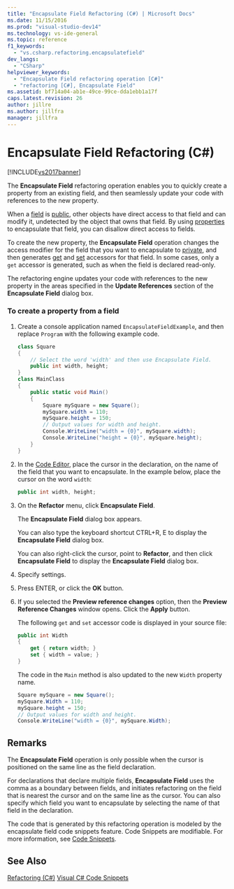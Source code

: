 ```yaml
---
title: "Encapsulate Field Refactoring (C#) | Microsoft Docs"
ms.date: 11/15/2016
ms.prod: "visual-studio-dev14"
ms.technology: vs-ide-general
ms.topic: reference
f1_keywords:
  - "vs.csharp.refactoring.encapsulatefield"
dev_langs:
  - "CSharp"
helpviewer_keywords:
  - "Encapsulate Field refactoring operation [C#]"
  - "refactoring [C#], Encapsulate Field"
ms.assetid: bf714a04-ab1e-49ce-99ce-dda1ebb1a17f
caps.latest.revision: 26
author: jillre
ms.author: jillfra
manager: jillfra
---
```

# Encapsulate Field Refactoring (C#)
[!INCLUDE[vs2017banner](../includes/vs2017banner.md)]

The **Encapsulate Field** refactoring operation enables you to quickly create a property from an existing field, and then seamlessly update your code with references to the new property.

 When a [field](https://msdn.microsoft.com/library/3cbb2f61-75f8-4cce-b4ef-f5d1b3de0db7) is [public](https://msdn.microsoft.com/library/0ae45d16-a551-4b74-9845-57208de1328e), other objects have direct access to that field and can modify it, undetected by the object that owns that field. By using [properties](https://msdn.microsoft.com/library/e295a8a2-b357-4ee7-a12e-385a44146fa8) to encapsulate that field, you can disallow direct access to fields.

 To create the new property, the **Encapsulate Field** operation changes the access modifier for the field that you want to encapsulate to [private](https://msdn.microsoft.com/library/654c0bb8-e6ac-4086-bf96-7474fa6aa1c8), and then generates [get](https://msdn.microsoft.com/library/a52de048-fbe0-41b0-82ec-8e4ac04d3a71) and [set](https://msdn.microsoft.com/library/30d7e4e5-cc2e-4635-a597-14a724879619) accessors for that field. In some cases, only a `get` accessor is generated, such as when the field is declared read-only.

 The refactoring engine updates your code with references to the new property in the areas specified in the **Update References** section of the **Encapsulate Field** dialog box.

### To create a property from a field

1. Create a console application named `EncapsulateFieldExample`, and then replace `Program` with the following example code.

    ```csharp
    class Square
    {
        // Select the word 'width' and then use Encapsulate Field.
        public int width, height;
    }
    class MainClass
    {
        public static void Main()
        {
            Square mySquare = new Square();
            mySquare.width = 110;
            mySquare.height = 150;
            // Output values for width and height.
            Console.WriteLine("width = {0}", mySquare.width);
            Console.WriteLine("height = {0}", mySquare.height);
        }
    }
    ```

2. In the [Code Editor](../ide/writing-code-in-the-code-and-text-editor.md), place the cursor in the declaration, on the name of the field that you want to encapsulate. In the example below, place the cursor on the word `width`:

    ```csharp
    public int width, height;
    ```

3. On the **Refactor** menu, click **Encapsulate Field**.

     The **Encapsulate Field** dialog box appears.

     You can also type the keyboard shortcut CTRL+R, E to display the **Encapsulate Field** dialog box.

     You can also right-click the cursor, point to **Refactor**, and then click **Encapsulate Field** to display the **Encapsulate Field** dialog box.

4. Specify settings.

5. Press ENTER, or click the **OK** button.

6. If you selected the **Preview reference changes** option, then the **Preview Reference Changes** window opens. Click the **Apply** button.

     The following `get` and `set` accessor code is displayed in your source file:

    ```csharp
    public int Width
    {
        get { return width; }
        set { width = value; }
    }
    ```

     The code in the `Main` method is also updated to the new `Width` property name.

    ```csharp
    Square mySquare = new Square();
    mySquare.Width = 110;
    mySquare.height = 150;
    // Output values for width and height.
    Console.WriteLine("width = {0}", mySquare.Width);
    ```

## Remarks
 The **Encapsulate Field** operation is only possible when the cursor is positioned on the same line as the field declaration.

 For declarations that declare multiple fields, **Encapsulate Field** uses the comma as a boundary between fields, and initiates refactoring on the field that is nearest the cursor and on the same line as the cursor. You can also specify which field you want to encapsulate by selecting the name of that field in the declaration.

 The code that is generated by this refactoring operation is modeled by the encapsulate field code snippets feature. Code Snippets are modifiable. For more information, see [Code Snippets](../ide/code-snippets.md).

## See Also
 [Refactoring (C#)](../csharp-ide/refactoring-csharp.md)
 [Visual C# Code Snippets](../ide/visual-csharp-code-snippets.md)